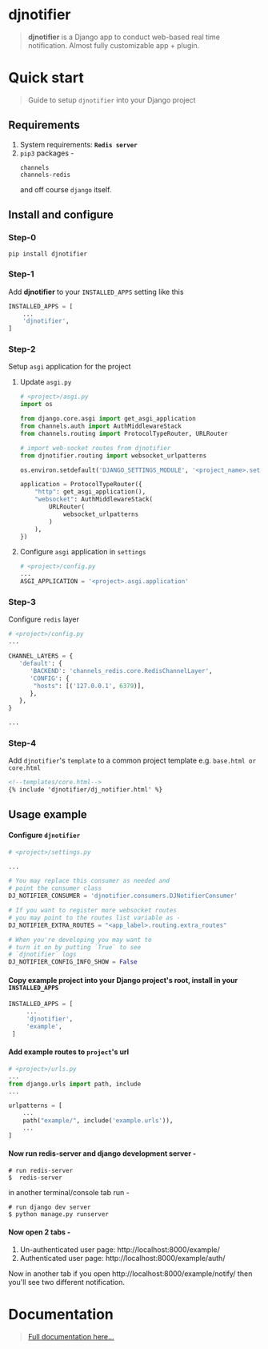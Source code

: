 # djnotifier
>**djnotifier** is a Django app to conduct web-based real time notification. Almost fully customizable app + plugin.


# Quick start
> Guide to setup `djnotifier` into your Django project

## Requirements
1. System requirements: **`Redis server`**
2. `pip3` packages -
    ```text
    channels
    channels-redis
    ```
   and off course `django` itself.

## Install and configure
### Step-0
```shell
pip install djnotifier
```

### Step-1
Add **djnotifier** to your `INSTALLED_APPS` setting like this

 ```python
INSTALLED_APPS = [
     ...
     'djnotifier',
 ]
 ```

### Step-2
Setup `asgi` application for the project

1. Update `asgi.py`
   ```python
   # <project>/asgi.py
   import os
   
   from django.core.asgi import get_asgi_application
   from channels.auth import AuthMiddlewareStack
   from channels.routing import ProtocolTypeRouter, URLRouter
   
   # import web-socket routes from djnotifier
   from djnotifier.routing import websocket_urlpatterns
   
   os.environ.setdefault('DJANGO_SETTINGS_MODULE', '<project_name>.settings')
   
   application = ProtocolTypeRouter({
       "http": get_asgi_application(),
       "websocket": AuthMiddlewareStack(
           URLRouter(
               websocket_urlpatterns
           )
       ),
   })
   ```
2. Configure `asgi` application in `settings` 
   ```python
   # <project>/config.py
   ...
   ASGI_APPLICATION = '<project>.asgi.application'
   ```

### Step-3
Configure `redis` layer
```python
# <project>/config.py
...

CHANNEL_LAYERS = {
   'default': {
      'BACKEND': 'channels_redis.core.RedisChannelLayer',
      'CONFIG': {
       "hosts": [('127.0.0.1', 6379)],
      },
   },
}

...
```

### Step-4
Add `djnotifier`'s `template` to a common project template e.g. `base.html or core.html`
```html
<!--templates/core.html-->
{% include 'djnotifier/dj_notifier.html' %}
```


## Usage example
#### Configure `djnotifier`
```python
# <project>/settings.py

...

# You may replace this consumer as needed and 
# point the consumer class
DJ_NOTIFIER_CONSUMER = 'djnotifier.consumers.DJNotifierConsumer'

# If you want to register more websocket routes
# you may point to the routes list variable as - 
DJ_NOTIFIER_EXTRA_ROUTES = "<app_label>.routing.extra_routes"

# When you're developing you may want to 
# turn it on by putting `True` to see
# `djnotifier` logs
DJ_NOTIFIER_CONFIG_INFO_SHOW = False
```

####  Copy example project into your Django project's root, install in your `INSTALLED_APPS`
```python
INSTALLED_APPS = [
     ...
     'djnotifier',
     'example',
 ]
 ```
#### Add example routes to `project`'s url 
```python
# <project>/urls.py
...
from django.urls import path, include
...

urlpatterns = [
    ...
    path("example/", include('example.urls')),
    ...
]
```

#### Now run redis-server and django development server -
```shell
# run redis-server
$  redis-server
```
in another terminal/console tab run -
```shell
# run django dev server
$ python manage.py runserver
```

#### Now open 2 tabs - 
1. Un-authenticated user page: http://localhost:8000/example/
2. Authenticated user page: http://localhost:8000/example/auth/

Now in another tab if you open http://localhost:8000/example/notify/
then you'll see two different notification.


# Documentation
> [Full documentation here...](./docs/README.md)
